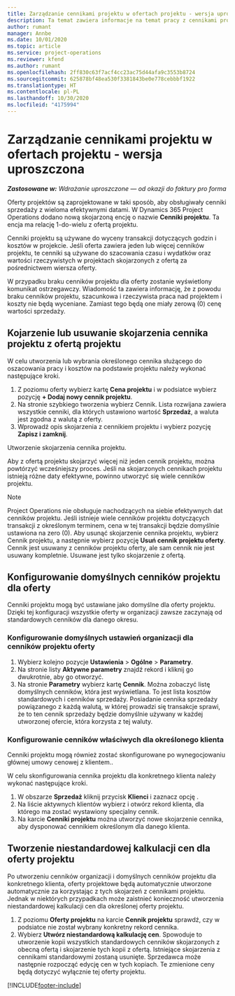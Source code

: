 ```yaml
---
title: Zarządzanie cennikami projektu w ofertach projektu - wersja uproszczona
description: Ta temat zawiera informacje na temat pracy z cennikami projektowymi w ofertach. (Sales)
author: rumant
manager: Annbe
ms.date: 10/01/2020
ms.topic: article
ms.service: project-operations
ms.reviewer: kfend
ms.author: rumant
ms.openlocfilehash: 2ff830c63f7acf4cc23ac75d44afa9c3553b8724
ms.sourcegitcommit: 625878bf48ea530f3381843be0e778cebbbf1922
ms.translationtype: HT
ms.contentlocale: pl-PL
ms.lasthandoff: 10/30/2020
ms.locfileid: "4175994"
---
```

# <a name="manage-project-price-lists-on-project-quotes---lite"></a>Zarządzanie cennikami projektu w ofertach projektu - wersja uproszczona

_**Zastosowane w:** Wdrażanie uproszczone — od okazji do faktury pro forma_

Oferty projektów są zaprojektowane w taki sposób, aby obsługiwały cenniki sprzedaży z wieloma efektywnymi datami. W Dynamics 365 Project Operations dodano nową skojarzoną encję o nazwie **Cenniki projektu**. Ta encja ma relację 1-do-wielu z ofertą projektu.

Cenniki projektu są używane do wyceny transakcji dotyczących godzin i kosztów w projekcie. Jeśli oferta zawiera jeden lub więcej cenników projektu, te cenniki są używane do szacowania czasu i wydatków oraz wartości rzeczywistych w projektach skojarzonych z ofertą za pośrednictwem wiersza oferty.

W przypadku braku cenników projektu dla oferty zostanie wyświetlony komunikat ostrzegawczy. Wiadomość ta zawiera informację, że z powodu braku cenników projektu, szacunkowa i rzeczywista praca nad projektem i koszty nie będą wyceniane. Zamiast tego będą one miały zerową (0) cenę wartości sprzedaży.

## <a name="associate-or-disassociate-a-project-price-list-on-a-project-quote"></a>Kojarzenie lub usuwanie skojarzenia cennika projektu z ofertą projektu

W celu utworzenia lub wybrania określonego cennika służącego do oszacowania pracy i kosztów na podstawie projektu należy wykonać następujące kroki.

1. Z poziomu oferty wybierz kartę **Cena projektu** i w podsiatce wybierz pozycję **+ Dodaj nowy cennik projektu**.
2. Na stronie szybkiego tworzenia wybierz Cennik. Lista rozwijana zawiera wszystkie cenniki, dla których ustawiono wartość **Sprzedaż**, a waluta jest zgodna z walutą z oferty.
4. Wprowadź opis skojarzenia z cennikiem projektu i wybierz pozycję **Zapisz i zamknij**.

Utworzenie skojarzenia cennika projektu.

Aby z ofertą projektu skojarzyć więcej niż jeden cennik projektu, można powtórzyć wcześniejszy proces. Jeśli na skojarzonych cennikach projektu istnieją różne daty efektywne, powinno utworzyć się wiele cenników projektu.

> [!NOTE]
> Project Operations nie obsługuje nachodzących na siebie efektywnych dat cenników projektu. Jeśli istnieje wiele cenników projektu dotyczących transakcji z określonym terminem, cena w tej transakcji będzie domyślnie ustawiona na zero (0).
Aby usunąć skojarzenie cennika projektu, wybierz Cennik projektu, a następnie wybierz pozycję **Usuń cennik projektu oferty**. Cennik jest usuwany z cenników projektu oferty, ale sam cennik nie jest usuwany kompletnie. Usuwane jest tylko skojarzenie z ofertą.

## <a name="set-up-default-project-price-lists-on-a-quote"></a>Konfigurowanie domyślnych cenników projektu dla oferty

Cenniki projektu mogą być ustawiane jako domyślne dla oferty projektu. Dzięki tej konfiguracji wszystkie oferty w organizacji zawsze zaczynają od standardowych cenników dla danego okresu.

### <a name="set-up-organizational-default-for-project-price-lists"></a>Konfigurowanie domyślnych ustawień organizacji dla cenników projektu oferty

1. Wybierz kolejno pozycje **Ustawienia** > **Ogólne** > **Parametry**.
2. Na stronie listy **Aktywne parametry** znajdź rekord i kliknij go dwukrotnie, aby go otworzyć. 
3. Na stronie **Parametry** wybierz kartę **Cennik**. Można zobaczyć listę domyślnych cenników, która jest wyświetlana. To jest lista kosztów standardowych i cenników sprzedaży. Posiadanie cennika sprzedaży powiązanego z każdą walutą, w której prowadzi się transakcje sprawi, że to ten cennik sprzedaży będzie domyślnie używany w każdej utworzonej ofercie, która korzysta z tej waluty.

### <a name="set-up-customer-specific-project-price-lists"></a>Konfigurowanie cenników właściwych dla określonego klienta

Cenniki projektu mogą również zostać skonfigurowane po wynegocjowaniu głównej umowy cenowej z klientem..

W celu skonfigurowania cennika projektu dla konkretnego klienta należy wykonać następujące kroki.

1. W obszarze **Sprzedaż** kliknij przycisk **Klienci** i zaznacz opcję .
2. Na liście aktywnych klientów wybierz i otwórz rekord klienta, dla którego ma zostać wystawiony specjalny cennik.
3. Na karcie **Cenniki projektu** można utworzyć nowe skojarzenie cennika, aby dysponować cennikiem określonym dla danego klienta.

## <a name="create-custom-pricing-on-a-project-quote"></a>Tworzenie niestandardowej kalkulacji cen dla oferty projektu

Po utworzeniu cenników organizacji i domyślnych cenników projektu dla konkretnego klienta, oferty projektowe będą automatycznie utworzone automatycznie za korzystając z tych skojarzeń z cennikami projektu. Jednak w niektórych przypadkach może zaistnieć konieczność utworzenia niestandardowej kalkulacji cen dla określonej oferty projektu. 

1. Z poziomu **Oferty projektu** na karcie **Cennik projektu** sprawdź, czy w podsiatce nie został wybrany konkretny rekord cennika.
2. Wybierz **Utwórz niestandardową kalkulację cen**. Spowoduje to utworzenie kopii wszystkich standardowych cenników skojarzonych z obecną ofertą i skojarzenie tych kopii z ofertą. Istniejące skojarzenia z cennikami standardowymi zostaną usunięte. Sprzedawca może następnie rozpocząć edycję cen w tych kopiach. Te zmienione ceny będą dotyczyć wyłącznie tej oferty projektu.


[!INCLUDE[footer-include](../../includes/footer-banner.md)]